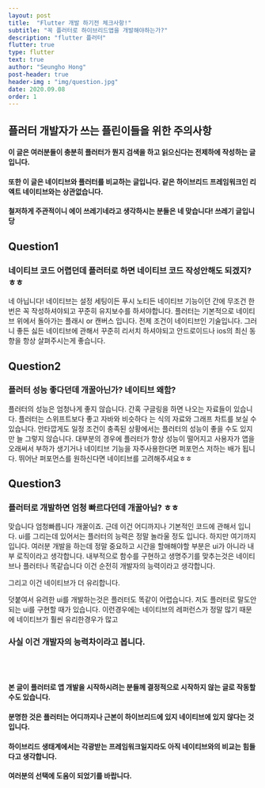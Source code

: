 ```yaml
---
layout: post
title:  "Flutter 개발 하기전 체크사항!"
subtitle: "꼭 플러터로 하이브리드앱을 개발해야하는가?"
description: "flutter 플러터"
flutter: true
type: flutter
text: true
author: "Seungho Hong"
post-header: true
header-img : "img/question.jpg"
date: 2020.09.08
order: 1
---
```




## 플러터 개발자가 쓰는 플린이들을 위한 주의사항

#### 이 글은 여러분들이 충분히 플러터가 뭔지 검색을 하고 읽으신다는 전제하에 작성하는 글입니다.
#### 또한 이 글은 네이티브와 플러터를 비교하는 글입니다. 같은 하이브리드 프레임워크인 리엑트 네이티브와는 상관없습니다.
#### 철저하게 주관적이니 에이 쓰레기네라고 생각하시는 분들은 네 맞습니다! 쓰레기 글입니당

## Question1

### 네이티브 코드 어렵던데 플러터로 하면 네이티브 코드 작성안해도 되겠지?ㅎㅎ
 네 아닙니다! 네이티브는 설정 세팅이든 푸시 노티든 네이티브 기능이던 간에 무조건 한번은 꼭 작성하셔야되고 꾸준히 유지보수를 하셔야합니다. 
 플러터는 기본적으로 네이티브 위에서 돌아가는 플래시 or 캔버스 입니다. 전제 조건이 네이티브인 기술입니다. 
 그러니 좋든 싫든 네이티브에 관해서 꾸준히 리서치 하셔야되고 안드로이드나 ios의 최신 동향을 항상 살펴주시는게 좋습니다.



## Question2

### 플러터 성능 좋다던데 개꿀아닌가? 네이티브 왜함?
 플러터의 성능은 엄청나게 좋지 않습니다. 간혹 구글링을 하면 나오는 자료들이 있습니다. 
 플러터는 스위프트보다 좋고 자바와 비슷하다 는 식의 자료와 그래프 차트를 보실 수 있습니다. 
 안타깝게도 일정 조건이 충족된 상황에서는 플러터의 성능이 좋을 수도 있지만 늘 그렇지 않습니다.
 대부분의 경우에 플러터가 항상 성능이 떨어지고 사용자가 앱을 오래써서 부하가 생기거나 네이티브 기능을 자주사용한다면 퍼포먼스 저하는 배가 됩니다. 
 뛰어난 퍼포먼스를 원하신다면 네이티브를 고려해주셔요ㅎㅎ


 
## Question3

### 플러터로 개발하면 엄청 빠르다던데 개꿀아님? ㅎㅎ
맞습니다 엄청빠릅니다 개꿀이죠. 근데 이건 어디까지나 기본적인 코드에 관해서 입니다.
ui를 그리는데 있어서는 플러터의 능력은 정말 놀라울 정도 입니다. 하지만 여기까지 입니다. 
여러분 개발을 하는데 정말 중요하고 시간을 할애해야할 부분은 ui가 아니라 내부 로직이라고 생각합니다. 
내부적으로 함수를 구현하고 생명주기를 맞추는것은 네이티브나 플러터나 똑같습니다 이건 순전히 개발자의 능력이라고 생각합니다. 

그리고 이건 네이티브가 더 유리합니다. 

덧붙여서 유려한 ui를 개발하는것은 플러터도 똑같이 어렵습니다. 저도 플러터로 말도안되는 ui를 구현할 때가 있습니다. 
이런경우에는 네이티브의 레퍼런스가 정말 많기 때문에 네이티브가 훨씬 유리한경우가 많고 

### 사실 이건 개발자의 능력차이라고 봅니다.

<br/>
<br/>

#### 본 글이 플러터로 앱 개발을 시작하시려는 분들께 결정적으로 시작하지 않는 글로 작동할 수도 있습니다.
#### 분명한 것은 플러터는 어디까지나 근본이 하이브리드에 있지 네이티브에 있지 않다는 것입니다.
#### 하이브리드 생태계에서는 각광받는 프레임워크일지라도 아직 네이티브와의 비교는 힘들다고 생각합니다. 
#### 여러분의 선택에 도움이 되었기를 바랍니다.